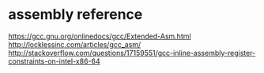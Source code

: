 # assembly reference
https://gcc.gnu.org/onlinedocs/gcc/Extended-Asm.html
http://locklessinc.com/articles/gcc_asm/
http://stackoverflow.com/questions/17159551/gcc-inline-assembly-register-constraints-on-intel-x86-64

